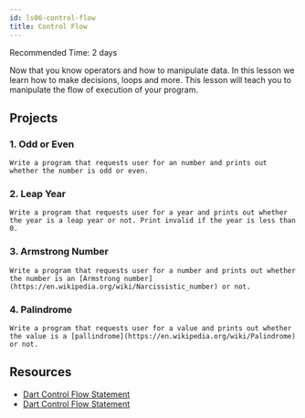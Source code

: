 ```yaml
---
id: ls06-control-flow
title: Control Flow
---
```

Recommended Time: 2 days

Now that you know operators and how to manipulate data. In this lesson we learn how to make decisions, loops and more. This lesson will teach you to manipulate the flow of execution of your program.

## Projects

### 1. Odd or Even

    Write a program that requests user for an number and prints out whether the number is odd or even.

### 2. Leap Year

    Write a program that requests user for a year and prints out whether the year is a leap year or not. Print invalid if the year is less than 0.

### 3. Armstrong Number

    Write a program that requests user for a number and prints out whether the number is an [Armstrong number](https://en.wikipedia.org/wiki/Narcissistic_number) or not.

### 4. Palindrome

    Write a program that requests user for a value and prints out whether the value is a [pallindrome](https://en.wikipedia.org/wiki/Palindrome) or not.

## Resources
- [Dart Control Flow Statement](https://www.javatpoint.com/dart-control-flow-statement)
- [Dart Control Flow Statement](https://medium.com/@MrArc/dart-control-flow-statements-d2d6005604)